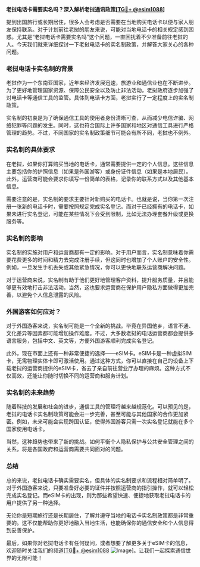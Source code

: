 **老挝电话卡需要实名吗？深入解析老挝通讯政策[[TG💪+ @esim1088](https://t.me/s/esim1088)]**

提到出国旅行或长期居住，很多人会考虑是否需要在当地购买电话卡以便与家人朋友保持联系。对于计划前往老挝的朋友来说，可能对当地电话卡的相关规定感到困惑。尤其是“老挝电话卡需要实名吗”这个问题，一直困扰着不少准备前往老挝的人。今天我们就来详细探讨一下老挝电话卡的实名制政策，并解答大家关心的各种问题。

### 老挝电话卡实名制的背景

老挝作为一个东南亚国家，近年来经济发展迅速，旅游业和通信业也在不断进步。为了更好地管理国家资源、保障公民安全以及防止非法活动，老挝政府逐步加强了对电话卡等通信工具的监管。具体到电话卡方面，老挝实行了一定程度上的实名制政策。

实名制的初衷是为了确保通信工具的使用者身份清晰可查，从而减少电信诈骗、网络犯罪等问题的发生。同时，这也符合国际上许多国家和地区对通信工具进行严格管理的趋势。不过，不同国家的实名制政策细节可能会有所不同，老挝也不例外。

### 实名制的具体要求

在老挝，如果你打算购买当地的电话卡，通常需要提供一定的个人信息。这些信息主要包括你的护照信息（如果是外国游客）或身份证件信息（如果是本地居民）。此外，运营商可能会要求你填写一份简单的表格，记录你的联系方式以及其他基本信息。

需要注意的是，实名制的要求主要针对新购买的电话卡。也就是说，当你第一次注册一张新的电话卡时，需要按照规定完成实名登记。而对于已经拥有的电话卡，如果未进行实名登记，可能在某些情况下会受到限制，比如无法办理套餐升级或更换服务等。

### 实名制的影响

实名制的实施对用户和运营商都有一定的影响。对于用户而言，实名制意味着你需要花费更多的时间和精力去完成注册手续，但这同时也增加了个人账户的安全性。例如，一旦发生手机丢失或其他紧急情况，你可以更快地联系运营商解决问题。

对于运营商来说，实名制有助于他们更好地管理客户资料，提升服务质量，并且能够更有效地打击非法活动。当然，这也要求运营商在保护用户隐私方面做得更加完善，以避免个人信息泄露的风险。

### 外国游客如何应对？

对于外国游客来说，实名制可能是一个全新的挑战。毕竟在异国他乡，语言不通、文化差异等因素都可能增加操作难度。不过，大多数老挝的电话运营商都会提供多语言服务，包括中文、英文等，方便外国游客顺利完成实名登记。

此外，现在市面上还有一种非常便捷的选择——eSIM卡。eSIM卡是一种虚拟SIM卡，无需物理实体卡即可激活使用。通过这种方式，你可以直接在自己的设备上下载老挝的运营商提供的eSIM卡，省去了亲自前往营业厅办理的麻烦。这种方式不仅高效，还能让你随时切换不同的运营商和服务计划。

### 实名制的未来趋势

随着科技的发展和社会的进步，通信工具的管理将越来越规范化。可以预见的是，老挝的电话卡实名制政策可能会进一步完善，甚至可能与其他国家的合作更加紧密。例如，未来可能会实现跨国认证，使得外国游客只需一次实名登记就能在多个国家使用电话卡。

当然，这种趋势也带来了新的挑战。如何平衡个人隐私保护与公共安全管理之间的关系，将是各国政府和运营商需要共同面对的问题。

### 总结

总的来说，老挝电话卡确实需要实名，但具体的实名制要求和流程相对简单明了。对于外国游客来说，只要准备好必要的证件并按照运营商的指引操作，就可以轻松完成实名登记。而eSIM卡的出现，则为那些希望快速、便捷地获取老挝电话卡的用户提供了另一种选择。

无论你是短期旅行还是长期居住，了解并遵守当地的电话卡实名制政策都是非常重要的。这不仅能帮助你更好地融入当地生活，也能确保你的通信安全和个人信息得到妥善保护。

最后，如果你对老挝电话卡有任何疑问，或者想要了解更多关于eSIM卡的信息，欢迎随时关注我们的频道[[TG💪+ @esim1088](https://t.me/s/esim1088) ![Image](https://i.postimg.cc/4NQfJmqS/Snipaste-2025-05-13-00-14-12.png)]。让我们一起探索通信世界的无限可能！